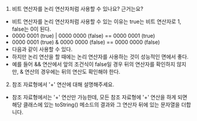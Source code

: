 1. 비트 연산자를 논리 연산자처럼 사용할 수 있나요? 근거는요?
- 비트 연산자를 논리 연산자처럼 사용할 수 있는 이유는
  true는 비트 연산자로 1, false는 0이 된다.
- 0000 0001 (true) | 0000 0000 (false) == 0000 0001 (true)
- 0000 0001 (true) & 0000 0000 (false) == 0000 0000 (false)
- 다음과 같이 사용할 수 있다.
- 하지만 논리 연산을 할 때에는 논리 연산자를 사용하는 것이 성능적인 면에서 좋다.
- 예를 들어 && 연산에서 앞의 조건식이 false일 경우 뒤의 연산자를 확인하지 않지만,
  & 연산의 경우에는 뒤의 연산도 확인해야 한다.

2. 참조 자료형에서 '+' 연산에 대해 설명해주세요.
- 참조 자료형에서는 '+' 연산만 가능한데, 모든 참조 자료형에 '+' 연산을 하게 되면 해당 클래스에 있는
  toString() 메소드의 결과와 그 연산자 뒤에 있는 문자열을 더합니다.

